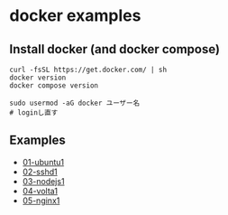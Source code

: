 # docker examples

## Install docker (and docker compose)
```
curl -fsSL https://get.docker.com/ | sh
docker version
docker compose version

sudo usermod -aG docker ユーザー名
# loginし直す
```

## Examples
- [01-ubuntu1](01-ubuntu1/)
- [02-sshd1](02-sshd1/)
- [03-nodejs1](03-nodejs1/)
- [04-volta1](04-volta1/)
- [05-nginx1](05-nginx1/)
